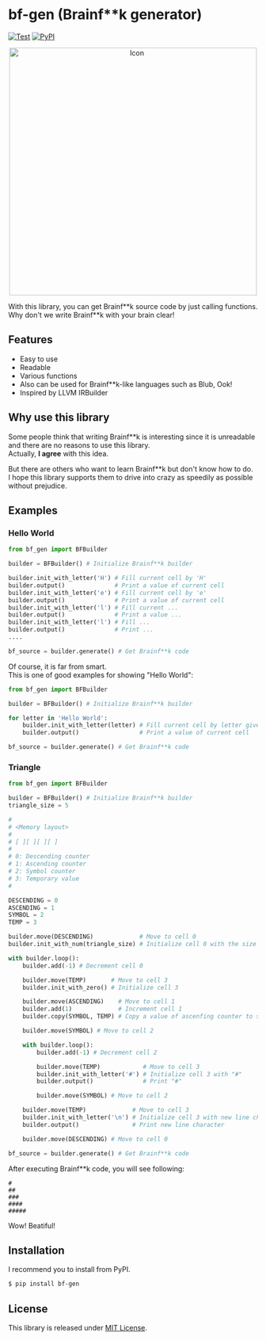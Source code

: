 # bf-gen (Brainf\*\*k generator)

[![Test](https://github.com/capra314cabra/bf-gen/workflows/Test/badge.svg)](https://github.com/capra314cabra/bf-gen)
[![PyPI](https://img.shields.io/pypi/v/bf-gen)](https://pypi.org/project/bf-gen/)

<p align="center">
    <img width="500px" src="https://raw.githubusercontent.com/capra314cabra/bf-gen/master/img/bf-gen-icon.png" alt="Icon" title="bf-gen icon">
</p>

With this library, you can get Brainf\*\*k source code by just calling functions.  
Why don't we write Brainf**k with your brain clear!

## Features

- Easy to use
- Readable
- Various functions
- Also can be used for Brainf**k-like languages such as Blub, Ook!
- Inspired by LLVM IRBuilder

## Why use this library

Some people think that writing Brainf**k is interesting since it is unreadable and there are no reasons to use this library.  
Actually, **I agree** with this idea.

But there are others who want to learn Brainf**k but don't know how to do.  
I hope this library supports them to drive into crazy as speedily as possible without prejudice.

## Examples

### Hello World

``` python
from bf_gen import BFBuilder

builder = BFBuilder() # Initialize Brainf**k builder

builder.init_with_letter('H') # Fill current cell by 'H'
builder.output()              # Print a value of current cell
builder.init_with_letter('e') # Fill current cell by 'e'
builder.output()              # Print a value of current cell
builder.init_with_letter('l') # Fill current ...
builder.output()              # Print a value ...
builder.init_with_letter('l') # Fill ...
builder.output()              # Print ...
....

bf_source = builder.generate() # Get Brainf**k code
```

Of course, it is far from smart.  
This is one of good examples for showing "Hello World":

``` python
from bf_gen import BFBuilder

builder = BFBuilder() # Initialize Brainf**k builder

for letter in 'Hello World':
    builder.init_with_letter(letter) # Fill current cell by letter given
    builder.output()                 # Print a value of current cell

bf_source = builder.generate() # Get Brainf**k code
```

### Triangle

``` python
from bf_gen import BFBuilder

builder = BFBuilder() # Initialize Brainf**k builder
triangle_size = 5

#
# <Memory layout>
#
# [ ][ ][ ][ ]
#
# 0: Descending counter
# 1: Ascending counter
# 2: Symbol counter
# 3: Temporary value
#

DESCENDING = 0
ASCENDING = 1
SYMBOL = 2
TEMP = 3

builder.move(DESCENDING)             # Move to cell 0
builder.init_with_num(triangle_size) # Initialize cell 0 with the size of triangle

with builder.loop():
    builder.add(-1) # Decrement cell 0

    builder.move(TEMP)       # Move to cell 3
    builder.init_with_zero() # Initialize cell 3

    builder.move(ASCENDING)    # Move to cell 1
    builder.add(1)             # Increment cell 1
    builder.copy(SYMBOL, TEMP) # Copy a value of ascenfing counter to symbol counter

    builder.move(SYMBOL) # Move to cell 2

    with builder.loop():
        builder.add(-1) # Decrement cell 2

        builder.move(TEMP)            # Move to cell 3
        builder.init_with_letter('#') # Initialize cell 3 with "#"
        builder.output()              # Print "#"

        builder.move(SYMBOL) # Move to cell 2

    builder.move(TEMP)             # Move to cell 3
    builder.init_with_letter('\n') # Initialize cell 3 with new line character
    builder.output()               # Print new line character

    builder.move(DESCENDING) # Move to cell 0

bf_source = builder.generate() # Get Brainf**k code
```

After executing Brainf**k code, you will see following:

```
#
##
###
####
#####

```

Wow! Beatiful!

## Installation

I recommend you to install from PyPI.

```bash
$ pip install bf-gen
```

## License

This library is released under [MIT License](https://github.com/capra314cabra/bf-gen/blob/master/LICENSE).
